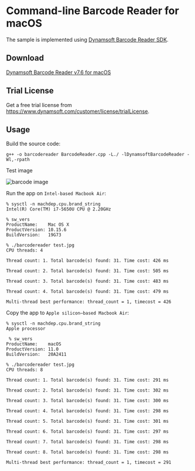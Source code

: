 # Command-line Barcode Reader for macOS
The sample is implemented using [Dynamsoft Barcode Reader SDK](https://www.dynamsoft.com/Products/Dynamic-Barcode-Reader.aspx).

## Download
[Dynamsoft Barcode Reader v7.6 for macOS](https://www.dynamsoft.com/handle-download?productId=1000003&productVersionId=1000354&productEditionId=1000006&downloadLink=https://download2.dynamsoft.com/dbr/dbr-mac-7.6.zip)

## Trial License
Get a free trial license from https://www.dynamsoft.com/customer/license/trialLicense.

## Usage

Build the source code:

```
g++ -o barcodereader BarcodeReader.cpp -L./ -lDynamsoftBarcodeReader -Wl,-rpath
```

Test image

![barcode image](test.jpg)

Run the app on `Intel-based Macbook Air`:

```
% sysctl -n machdep.cpu.brand_string
Intel(R) Core(TM) i7-5650U CPU @ 2.20GHz

% sw_vers
ProductName:    Mac OS X
ProductVersion: 10.15.6
BuildVersion:   19G73

% ./barcodereader test.jpg
CPU threads: 4

Thread count: 1. Total barcode(s) found: 31. Time cost: 426 ms

Thread count: 2. Total barcode(s) found: 31. Time cost: 505 ms

Thread count: 3. Total barcode(s) found: 31. Time cost: 483 ms

Thread count: 4. Total barcode(s) found: 31. Time cost: 479 ms

Multi-thread best performance: thread_count = 1, timecost = 426
```

Copy the app to `Apple silicon–based Macbook Air`:

```
% sysctl -n machdep.cpu.brand_string
Apple processor

 % sw_vers
ProductName:    macOS
ProductVersion: 11.0
BuildVersion:   20A2411

% ./barcodereader test.jpg
CPU threads: 8

Thread count: 1. Total barcode(s) found: 31. Time cost: 291 ms

Thread count: 2. Total barcode(s) found: 31. Time cost: 302 ms

Thread count: 3. Total barcode(s) found: 31. Time cost: 300 ms

Thread count: 4. Total barcode(s) found: 31. Time cost: 298 ms

Thread count: 5. Total barcode(s) found: 31. Time cost: 301 ms

Thread count: 6. Total barcode(s) found: 31. Time cost: 297 ms

Thread count: 7. Total barcode(s) found: 31. Time cost: 298 ms

Thread count: 8. Total barcode(s) found: 31. Time cost: 298 ms

Multi-thread best performance: thread_count = 1, timecost = 291
```